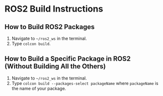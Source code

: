 # ROS2 Build Instructions

## How to Build ROS2 Packages

1. Navigate to `~/ros2_ws` in the terminal.
2. Type `colcon build`.

## How to Build a Specific Package in ROS2 (Without Building All the Others)

1. Navigate to `~/ros2_ws` in the terminal.
2. Type `colcon build --packages-select packageName` where `packageName` is the name of your package.